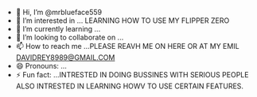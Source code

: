 - 👋 Hi, I’m @mrblueface559
- 👀 I’m interested in ... LEARNING HOW TO USE MY FLIPPER ZERO
- 🌱 I’m currently learning ...
- 💞️ I’m looking to collaborate on ...
- 📫 How to reach me ...PLEASE REAVH ME ON HERE OR AT MY EMIL DAVIDREY8989@GMAIL.COM 
- 😄 Pronouns: ...
- ⚡ Fun fact: ...INTRESTED IN DOING BUSSINES WITH SERIOUS PEOPLE ALSO INTRESTED IN LEARNING HOWV TO USE CERTAIN FEATURES.

<!---
mrblueface559/mrblueface559 is a ✨ special ✨ repository because its `README.md` (this file) appears on your GitHub profile.
You can click the Preview link to take a look at your changes.
--->

